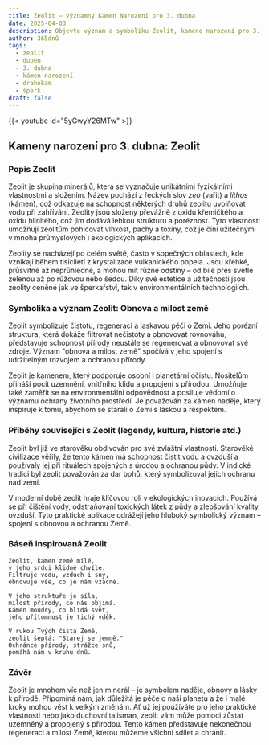 ```yaml
---
title: Zeolit – Významný Kámen Narození pro 3. dubna
date: 2025-04-03
description: Objevte význam a symboliku Zeolit, kamene narození pro 3. dubna, který symbolizuje Obnova a milost země. Přečtěte si legendy a inspirující příběhy.
author: 365dnů
tags:
  - zeolit
  - duben
  - 3. dubna
  - kámen narození
  - drahokam
  - šperk
draft: false
---
```


{{< youtube id="5yGwyY26MTw" >}}

## Kameny narození pro 3. dubna: Zeolit

### Popis Zeolit

Zeolit je skupina minerálů, která se vyznačuje unikátními fyzikálními vlastnostmi a složením. Název pochází z řeckých slov _zeo_ (vařit) a _lithos_ (kámen), což odkazuje na schopnost některých druhů zeolitu uvolňovat vodu při zahřívání. Zeolity jsou složeny převážně z oxidu křemičitého a oxidu hlinitého, což jim dodává lehkou strukturu a poréznost. Tyto vlastnosti umožňují zeolitům pohlcovat vlhkost, pachy a toxiny, což je činí užitečnými v mnoha průmyslových i ekologických aplikacích.

Zeolity se nacházejí po celém světě, často v sopečných oblastech, kde vznikají během tisíciletí z krystalizace vulkanického popela. Jsou křehké, průsvitné až neprůhledné, a mohou mít různé odstíny – od bílé přes světle zelenou až po růžovou nebo šedou. Díky své estetice a užitečnosti jsou zeolity ceněné jak ve šperkařství, tak v environmentálních technologiích.

### Symbolika a význam Zeolit: Obnova a milost země

Zeolit symbolizuje čistotu, regeneraci a laskavou péči o Zemi. Jeho porézní struktura, která dokáže filtrovat nečistoty a obnovovat rovnováhu, představuje schopnost přírody neustále se regenerovat a obnovovat své zdroje. Význam "obnova a milost země" spočívá v jeho spojení s udržitelným rozvojem a ochranou přírody.

Zeolit je kamenem, který podporuje osobní i planetární očistu. Nositelům přináší pocit uzemnění, vnitřního klidu a propojení s přírodou. Umožňuje také zaměřit se na environmentální odpovědnost a posiluje vědomí o významu ochrany životního prostředí. Je považován za kámen naděje, který inspiruje k tomu, abychom se starali o Zemi s láskou a respektem.

### Příběhy související s Zeolit (legendy, kultura, historie atd.)

Zeolit byl již ve starověku obdivován pro své zvláštní vlastnosti. Starověké civilizace věřily, že tento kámen má schopnost čistit vodu a ovzduší a používaly jej při rituálech spojených s úrodou a ochranou půdy. V indické tradici byl zeolit považován za dar bohů, který symbolizoval jejich ochranu nad zemí.

V moderní době zeolit hraje klíčovou roli v ekologických inovacích. Používá se při čištění vody, odstraňování toxických látek z půdy a zlepšování kvality ovzduší. Tyto praktické aplikace odrážejí jeho hluboký symbolický význam – spojení s obnovou a ochranou Země.

### Báseň inspirovaná Zeolit

```
Zeolit, kámen země milé,  
v jeho srdci klidné chvíle.  
Filtruje vodu, vzduch i sny,  
obnovuje vše, co je nám vzácné.

V jeho struktuře je síla,  
milost přírody, co nás objímá.  
Kámen moudrý, co hlídá svět,  
jeho přítomnost je tichý vděk.

V rukou Tvých čistá Země,  
zeolit šeptá: "Starej se jemně."  
Ochránce přírody, strážce snů,  
pomáhá nám v kruhu dnů.
```

### Závěr

Zeolit je mnohem víc než jen minerál – je symbolem naděje, obnovy a lásky k přírodě. Připomíná nám, jak důležitá je péče o naši planetu a že i malé kroky mohou vést k velkým změnám. Ať už jej používáte pro jeho praktické vlastnosti nebo jako duchovní talisman, zeolit vám může pomoci zůstat uzemněný a propojený s přírodou. Tento kámen představuje nekonečnou regeneraci a milost Země, kterou můžeme všichni sdílet a chránit.